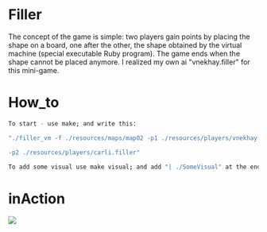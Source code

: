 # Filler
The concept of the game is simple: two players gain points by placing the shape on a board,
one after the other, the shape obtained by the virtual machine (special executable Ruby program).
The game ends when the shape cannot be placed anymore. I realized my own ai "vnekhay.filler" for this mini-game.
# How_to
``` bash
To start - use make; and write this:

"./filler_vm -f ./resources/maps/map02 -p1 ./resources/players/vnekhay.filler

-p2 ./resources/players/carli.filler"

To add some visual use make visual; and add "| ./SomeVisual" at the end.
```
# inAction
![](https://raw.githubusercontent.com/vnekhay/Filler/master/Filler_gif.gif)
